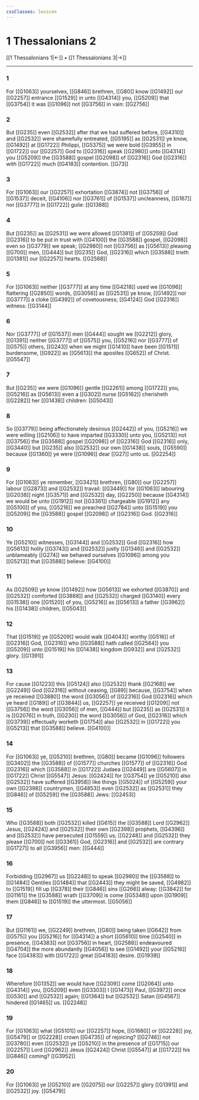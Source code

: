 ```yaml
---
cssClasses: lexicon
---
```

# 1 Thessalonians 2

[[1 Thessalonians 1|←]] • [[1 Thessalonians 3|→]]

---

### 1
For [[G1063]] yourselves, [[G846]] brethren, [[G80]] know [[G1492]] our [[G2257]] entrance [[G1529]] in unto [[G4314]] you, [[G5209]] that [[G3754]] it was [[G1096]] not [[G3756]] in vain: [[G2756]]

### 2
But [[G235]] even [[G2532]] after that we had suffered before, [[G4310]] and [[G2532]] were shamefully entreated, [[G5195]] as [[G2531]] ye know, [[G1492]] at [[G1722]] Philippi, [[G5375]] we were bold [[G3955]] in [[G1722]] our [[G2257]] God to [[G2316]] speak [[G2980]] unto [[G4314]] you [[G5209]] the [[G3588]] gospel [[G2098]] of [[G2316]] God [[G2316]] with [[G1722]] much [[G4183]] contention. [[G73]]

### 3
For [[G1063]] our [[G2257]] exhortation [[G3874]] not [[G3756]] of [[G1537]] deceit, [[G4106]] nor [[G3761]] of [[G1537]] uncleanness, [[G167]] nor [[G3777]] in [[G1722]] guile: [[G1388]]

### 4
But [[G235]] as [[G2531]] we were allowed [[G1381]] of [[G5259]] God [[G2316]] to be put in trust with [[G4100]] the [[G3588]] gospel, [[G2098]] even so [[G3779]] we speak; [[G2980]] not [[G3756]] as [[G5613]] pleasing [[G700]] men, [[G444]] but [[G235]] God, [[G2316]] which [[G3588]] trieth [[G1381]] our [[G2257]] hearts. [[G2588]]

### 5
For [[G1063]] neither [[G3777]] at any time [[G4218]] used we [[G1096]] flattering [[G2850]] words, [[G3056]] as [[G2531]] ye know, [[G1492]] nor [[G3777]] a cloke [[G4392]] of covetousness; [[G4124]] God [[G2316]] witness: [[G3144]]

### 6
Nor [[G3777]] of [[G1537]] men [[G444]] sought we [[G2212]] glory, [[G1391]] neither [[G3777]] of [[G575]] you, [[G5216]] nor [[G3777]] of [[G575]] others, [[G243]] when we might [[G1410]] have been [[G1511]] burdensome, [[G922]] as [[G5613]] the apostles [[G652]] of Christ. [[G5547]]

### 7
But [[G235]] we were [[G1096]] gentle [[G2261]] among [[G1722]] you, [[G5216]] as [[G5613]] even a [[G302]] nurse [[G5162]] cherisheth [[G2282]] her [[G1438]] children: [[G5043]]

### 8
So [[G3779]] being affectionately desirous [[G2442]] of you, [[G5216]] we were willing [[G2106]] to have imparted [[G3330]] unto you, [[G5213]] not [[G3756]] the [[G3588]] gospel [[G2098]] of [[G2316]] God [[G2316]] only, [[G3440]] but [[G235]] also [[G2532]] our own [[G1438]] souls, [[G5590]] because [[G1360]] ye were [[G1096]] dear [[G27]] unto us. [[G2254]]

### 9
For [[G1063]] ye remember, [[G3421]] brethren, [[G80]] our [[G2257]] labour [[G2873]] and [[G2532]] travail: [[G3449]] for [[G1063]] labouring [[G2038]] night [[G3571]] and [[G2532]] day, [[G2250]] because [[G4314]] we would be unto [[G1912]] not [[G3361]] chargeable [[G1912]] any [[G5100]] of you, [[G5216]] we preached [[G2784]] unto [[G1519]] you [[G5209]] the [[G3588]] gospel [[G2098]] of [[G2316]] God. [[G2316]]

### 10
Ye [[G5210]] witnesses, [[G3144]] and [[G2532]] God [[G2316]] how [[G5613]] holily [[G3743]] and [[G2532]] justly [[G1346]] and [[G2532]] unblameably [[G274]] we behaved ourselves [[G1096]] among you [[G5213]] that [[G3588]] believe: [[G4100]]

### 11
As [[G2509]] ye know [[G1492]] how [[G5613]] we exhorted [[G3870]] and [[G2532]] comforted [[G3888]] and [[G2532]] charged [[G3140]] every [[G1538]] one [[G1520]] of you, [[G5216]] as [[G5613]] a father [[G3962]] his [[G1438]] children, [[G5043]]

### 12
That [[G1519]] ye [[G5209]] would walk [[G4043]] worthy [[G516]] of [[G2316]] God, [[G2316]] who [[G3588]] hath called [[G2564]] you [[G5209]] unto [[G1519]] his [[G1438]] kingdom [[G932]] and [[G2532]] glory. [[G1391]]

### 13
For cause [[G1223]] this [[G5124]] also [[G2532]] thank [[G2168]] we [[G2249]] God [[G2316]] without ceasing, [[G89]] because, [[G3754]] when ye received [[G3880]] the word [[G3056]] of [[G2316]] God [[G2316]] which ye heard [[G189]] of [[G3844]] us, [[G2257]] ye received [[G1209]] not [[G3756]] the word [[G3056]] of men, [[G444]] but [[G235]] as [[G2531]] it is [[G2076]] in truth, [[G230]] the word [[G3056]] of God, [[G2316]] which [[G3739]] effectually worketh [[G1754]] also [[G2532]] in [[G1722]] you [[G5213]] that [[G3588]] believe. [[G4100]]

### 14
For [[G1063]] ye, [[G5210]] brethren, [[G80]] became [[G1096]] followers [[G3402]] the [[G3588]] of [[G1577]] churches [[G1577]] of [[G2316]] God [[G2316]] which [[G3588]] in [[G1722]] Judaea [[G2449]] are [[G5607]] in [[G1722]] Christ [[G5547]] Jesus: [[G2424]] for [[G3754]] ye [[G5210]] also [[G2532]] have suffered [[G3958]] like things [[G5024]] of [[G5259]] your own [[G2398]] countrymen, [[G4853]] even [[G2532]] as [[G2531]] they [[G846]] of [[G5259]] the [[G3588]] Jews: [[G2453]]

### 15
Who [[G3588]] both [[G2532]] killed [[G615]] the [[G3588]] Lord [[G2962]] Jesus, [[G2424]] and [[G2532]] their own [[G2398]] prophets, [[G4396]] and [[G2532]] have persecuted [[G1559]] us; [[G2248]] and [[G2532]] they please [[G700]] not [[G3361]] God, [[G2316]] and [[G2532]] are contrary [[G1727]] to all [[G3956]] men: [[G444]]

### 16
Forbidding [[G2967]] us [[G2248]] to speak [[G2980]] the [[G3588]] to [[G1484]] Gentiles [[G1484]] that [[G2443]] they might be saved, [[G4982]] to [[G1519]] fill up [[G378]] their [[G846]] sins [[G266]] alway: [[G3842]] for [[G1161]] the [[G3588]] wrath [[G3709]] is come [[G5348]] upon [[G1909]] them [[G846]] to [[G1519]] the uttermost. [[G5056]]

### 17
But [[G1161]] we, [[G2249]] brethren, [[G80]] being taken [[G642]] from [[G575]] you [[G5216]] for [[G4314]] a short [[G5610]] time [[G2540]] in presence, [[G4383]] not [[G3756]] in heart, [[G2588]] endeavoured [[G4704]] the more abundantly [[G4056]] to see [[G1492]] your [[G5216]] face [[G4383]] with [[G1722]] great [[G4183]] desire. [[G1939]]

### 18
Wherefore [[G1352]] we would have [[G2309]] come [[G2064]] unto [[G4314]] you, [[G5209]] even [[G3303]] I [[G1473]] Paul, [[G3972]] once [[G530]] and [[G2532]] again; [[G1364]] but [[G2532]] Satan [[G4567]] hindered [[G1465]] us. [[G2248]]

### 19
For [[G1063]] what [[G5101]] our [[G2257]] hope, [[G1680]] or [[G2228]] joy, [[G5479]] or [[G2228]] crown [[G4735]] of rejoicing? [[G2746]] not [[G3780]] even [[G2532]] ye [[G5210]] in the presence of [[G1715]] our [[G2257]] Lord [[G2962]] Jesus [[G2424]] Christ [[G5547]] at [[G1722]] his [[G846]] coming? [[G3952]]

### 20
For [[G1063]] ye [[G5210]] are [[G2075]] our [[G2257]] glory [[G1391]] and [[G2532]] joy. [[G5479]]